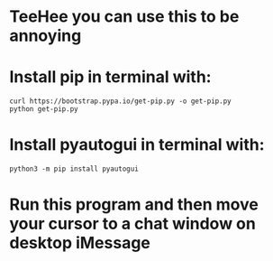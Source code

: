# TeeHee you can use this to be annoying

# Install pip in terminal with:
    curl https://bootstrap.pypa.io/get-pip.py -o get-pip.py
    python get-pip.py

# Install pyautogui in terminal with:
    python3 -m pip install pyautogui

# Run this program and then move your cursor to a chat window on desktop iMessage
